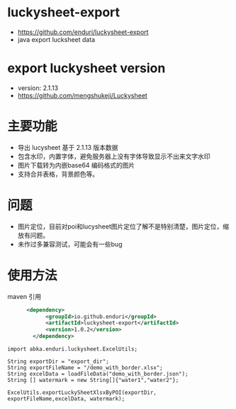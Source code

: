 # luckysheet-export
* https://github.com/enduri/luckysheet-export
* java export lucksheet data

# export luckysheet version
* version: 2.1.13
* https://github.com/mengshukeji/Luckysheet

# 主要功能
* 导出 lucysheet 基于 2.1.13 版本数据
* 包含水印，内置字体，避免服务器上没有字体导致显示不出来文字水印
* 图片下载转为内嵌base64 编码格式的图片
* 支持合并表格，背景颜色等。

# 问题
* 图片定位，目前对poi和lucysheet图片定位了解不是特别清楚，图片定位，缩放有问题。
* 未作过多兼容测试，可能会有一些bug

# 使用方法
maven 引用
```xml
      <dependency>
            <groupId>io.github.enduri</groupId>
            <artifactId>luckysheet-export</artifactId>
            <version>1.0.2</version>
        </dependency>
```
```
import abka.enduri.luckysheet.ExcelUtils;

String exportDir = "export_dir";
String exportFileName = "/demo_with_border.xlsx";
String excelData = loadFileData("demo_with_border.json");
String [] watermark = new String[]{"water1","water2"};

ExcelUtils.exportLuckySheetXlsxByPOI(exportDir, exportFileName,excelData, watermark);
```
